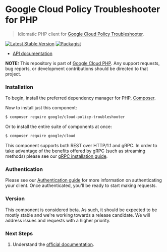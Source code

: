 # Google Cloud Policy Troubleshooter for PHP

> Idiomatic PHP client for [Google Cloud Policy Troubleshooter](https://cloud.google.com/iam).

[![Latest Stable Version](https://poser.pugx.org/google/cloud-policy-troubleshooter/v/stable)](https://packagist.org/packages/google/cloud-policy-troubleshooter) [![Packagist](https://img.shields.io/packagist/dm/google/cloud-policy-troubleshooter.svg)](https://packagist.org/packages/google/cloud-policy-troubleshooter)

* [API documentation](http://googleapis.github.io/google-cloud-php/#/docs/cloud-policy-troubleshooter/latest/policytroubleshooter/readme)

**NOTE:** This repository is part of [Google Cloud PHP](https://github.com/googleapis/google-cloud-php). Any
support requests, bug reports, or development contributions should be directed to
that project.

### Installation

To begin, install the preferred dependency manager for PHP, [Composer](https://getcomposer.org/).

Now to install just this component:

```sh
$ composer require google/cloud-policy-troubleshooter
```

Or to install the entire suite of components at once:

```sh
$ composer require google/cloud
```

This component supports both REST over HTTP/1.1 and gRPC. In order to take advantage of the benefits offered by gRPC (such as streaming methods)
please see our [gRPC installation guide](https://cloud.google.com/php/grpc).

### Authentication

Please see our [Authentication guide](https://github.com/googleapis/google-cloud-php/blob/main/AUTHENTICATION.md) for more information
on authenticating your client. Once authenticated, you'll be ready to start making requests.

### Version

This component is considered beta. As such, it should be expected to be mostly
stable and we're working towards a release candidate. We will address issues
and requests with a higher priority.

### Next Steps

1. Understand the [official documentation](https://cloud.google.com/iam/docs).
